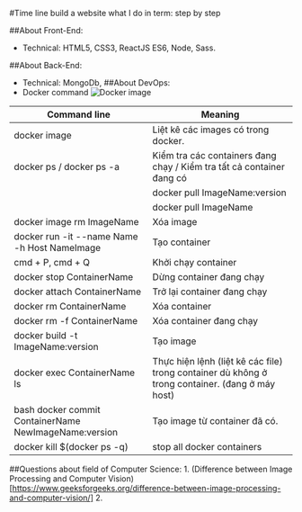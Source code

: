 #Time line build a website what I do in term: step by step

##About Front-End:

-   Technical: HTML5, CSS3, ReactJS ES6, Node, Sass.

##About Back-End:
-   Technical: MongoDb,
##About DevOps:
- Docker command
![Docker image](https://github.com/docker/compose/raw/v2/logo.png?raw=true)

| Command line                                          | Meaning                                                                                         |
| ----------------------------------------------------- | ----------------------------------------------------------------------------------------------- |
| docker image                                          | Liệt kê các images có trong docker.                                                             |
| docker ps / docker ps -a                              | Kiểm tra các containers đang chạy / Kiểm tra tất cả container đang có                           |
|                                                       | docker pull ImageName:version                                                                   | Tải image theo phiên bản.    |
|                                                       | docker pull ImageName                                                                           | Tải image phiên bản mới nhất |
| docker image rm ImageName                             | Xóa image                                                                                       |
| docker run -it --name Name -h Host NameImage          | Tạo container                                                                                   |
| cmd + P, cmd + Q                                      | Khởi chạy container                                                                             |
| docker stop ContainerName                             | Dừng container đang chạy                                                                        |
| docker attach ContainerName                           | Trở lại container đang chạy                                                                     |
| docker rm ContainerName                               | Xóa container                                                                                   |
| docker rm -f ContainerName                            | Xóa container đang chạy                                                                         |
| docker build -t ImageName:version                     | Tạo image                                                                                       |
| docker exec ContainerName ls                          | Thực hiện lệnh (liệt kê các file) trong container dù không ở trong container. (đang ở máy host) |
| bash docker commit ContainerName NewImageName:version | Tạo image từ container đã có.                                                                   |
| docker kill $(docker ps -q)                           | stop all docker containers                                                                      |


##Questions about field of Computer Science:
    1. (Difference between Image Processing and Computer Vision)[https://www.geeksforgeeks.org/difference-between-image-processing-and-computer-vision/]
    2.
